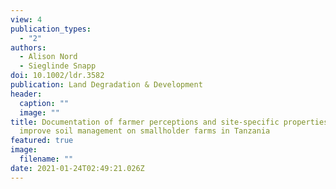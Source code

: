 ```yaml
---
view: 4
publication_types:
  - "2"
authors:
  - Alison Nord
  - Sieglinde Snapp
doi: 10.1002/ldr.3582
publication: Land Degradation & Development
header:
  caption: ""
  image: ""
title: Documentation of farmer perceptions and site-specific properties to
  improve soil management on smallholder farms in Tanzania
featured: true
image:
  filename: ""
date: 2021-01-24T02:49:21.026Z
---
```

